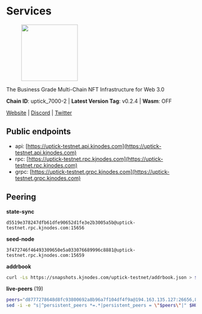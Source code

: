 # Services

<figure><img src="https://raw.githubusercontent.com/kj89/testnet_manuals/main/pingpub/logos/uptick.png" width="150" alt=""><figcaption></figcaption></figure>

The Business Grade Multi-Chain NFT Infrastructure for Web 3.0

**Chain ID**: uptick_7000-2 | **Latest Version Tag**: v0.2.4 | **Wasm**: OFF

[Website](https://uptick.network) | [Discord](https://discord.gg/UzeHS7fu5H) | [Twitter](https://twitter.com/uptickproject)


## Public endpoints

* api: [https://uptick-testnet.api.kjnodes.com](https://uptick-testnet.api.kjnodes.com)
* rpc: [https://uptick-testnet.rpc.kjnodes.com](https://uptick-testnet.rpc.kjnodes.com)
* grpc: [https://uptick-testnet.grpc.kjnodes.com](https://uptick-testnet.grpc.kjnodes.com)

## Peering

**state-sync**

```text
d5519e378247dfb61dfe90652d1fe3e2b3005a5b@uptick-testnet.rpc.kjnodes.com:15656
```

**seed-node**

```text
3f472746f46493309650e5a033076689996c8881@uptick-testnet.rpc.kjnodes.com:15659
```

**addrbook**
```bash
curl -Ls https://snapshots.kjnodes.com/uptick-testnet/addrbook.json > $HOME/.uptickd/config/addrbook.json
```

**live-peers** (19)
```bash
peers="d8777278648d8fc93800692a8b96a7f104df4f9a@194.163.135.127:26656,821cec653e1bdcd6e0ea7db62ddc65e7dae9fc5b@190.2.136.58:26656,af5262526a0800a29a0a7194e1488a9fa62d0005@195.3.223.208:26656,eb5a3112a64944e2bd701ff8aa99ab95209c6310@185.198.27.110:26656,d5519e378247dfb61dfe90652d1fe3e2b3005a5b@65.109.68.190:15656,f06b6a57001440bf3507ba2f09a3010f6d50080b@135.181.133.37:29656,94b63fddfc78230f51aeb7ac34b9fb86bd042a77@94.23.207.45:30556,b483acbcae7ccd1244f588144245e9d1124c3de5@88.99.56.200:26666,7a4f1c0baa2ff31c02163fb658c4eb8d119193c7@95.214.52.173:26656,2763c95b0c9b0b31c312b06d6ae6887968fb9830@194.163.154.224:26656,70c19420bb2d40c5a6c3466c69ead6e0877b9cc7@45.85.250.108:26656,07df6fd3f41c4bda761931831439ab248eb3dae4@91.223.3.190:55056,7a1f08486cd519270b3aeab7c6c4abf2cc07d22b@46.17.250.145:60856,0fcdc6af694d5b9995340549e5ce444dc96de3e0@195.201.197.4:15656,1c66685cbf5c8dc0a739eb57c896d35eb2eed17c@141.94.139.233:28656,75aa14851ff12bd4825fe5679958dc278086e2b9@95.216.14.72:34656,3666c65e99775b8149396fd5c781dec6a29fb13b@75.119.144.48:31656,2298edffe9306e4d9370233c1d29dab567829095@144.91.78.28:26656,5368bc0c12a7bfd9d69ba192b06f2be97d28e7ef@185.239.209.56:31656"
sed -i -e "s|^persistent_peers *=.*|persistent_peers = \"$peers\"|" $HOME/.uptickd/config/config.toml
```
